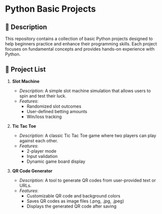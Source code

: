 # Python Basic Projects

## 📌 Description
This repository contains a collection of basic Python projects designed to help beginners practice and enhance their programming skills. Each project focuses on fundamental concepts and provides hands-on experience with Python.

## 📂 Project List
1. **Slot Machine**
   - *Description*: A simple slot machine simulation that allows users to spin and test their luck.
   - *Features*:
     - Randomized slot outcomes
     - User-defined betting amounts
     - Win/loss tracking

2. **Tic Tac Toe**
   - *Description*: A classic Tic Tac Toe game where two players can play against each other.
   - *Features*:
     - 2-player mode
     - Input validation
     - Dynamic game board display

3. **QR Code Generator**
   - *Description*: A tool to generate QR codes from user-provided text or URLs.
   - *Features*:
     - Customizable QR code and background colors
     - Saves QR codes as image files (.png, .jpg, .jpeg)
     - Displays the generated QR code after saving

